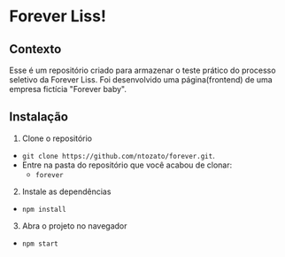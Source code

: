 # Forever Liss!


## Contexto
 
 Esse é um repositório criado para armazenar o teste prático do processo seletivo da Forever Liss. Foi desenvolvido uma página(frontend) de uma empresa fictícia "Forever baby".
 

## Instalação

1. Clone o repositório

- `git clone https://github.com/ntozato/forever.git`.
- Entre na pasta do repositório que você acabou de clonar:
  - `forever`

2. Instale as dependências

- `npm install`

3. Abra o projeto no navegador

- `npm start`
